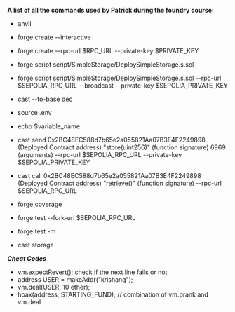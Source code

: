 **A list of all the commands used by Patrick during the foundry course:**

- anvil

- forge create <contractName> --interactive
- forge create <contractName> --rpc-url $RPC_URL --private-key $PRIVATE_KEY

- forge script script/SimpleStorage/DeploySimpleStorage.s.sol
- forge script script/SimpleStorage/DeploySimpleStorage.s.sol --rpc-url $SEPOLIA_RPC_URL --broadcast --private-key $SEPOLIA_PRIVATE_KEY

- cast --to-base <hex-value> dec
- source .env
- echo $variable_name

- cast send 0x2BC48EC588d7b65e2a055821Aa07B3E4F2249898 (Deployed Contract address) "store(uint256)" (function signature) 6969 (arguments) --rpc-url $SEPOLIA_RPC_URL --private-key $SEPOLIA_PRIVATE_KEY
- cast call 0x2BC48EC588d7b65e2a055821Aa07B3E4F2249898 (Deployed Contract address) "retrieve()" (function signature) --rpc-url $SEPOLIA_RPC_URL

- forge coverage
- forge test --fork-url $SEPOLIA_RPC_URL
- forge test -m <test-function-name>
- cast storage <contract-address> <slot-number>

**_Cheat Codes_**

- vm.expectRevert(); check if the next line fails or not
- address USER = makeAddr("krishang");
- vm.deal(USER, 10 ether);
- hoax(address, STARTING_FUND); // combination of vm.prank and vm.deal
